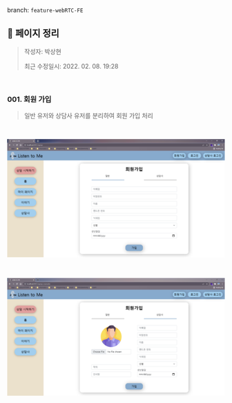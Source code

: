 branch: `feature-webRTC-FE`

## 🍒 페이지 정리

> 작성자: 박상현
>
> 최근 수정일시: 2022. 02. 08. 19:28



<br>

### 001. 회원 가입

> 일반 유저와 상담사 유저를 분리하여 회원 가입 처리

<br>

![image-20220208231842995](README.assets/image-20220208231842995.png)

<br>

![image-20220208231902452](README.assets/image-20220208231902452.png)

